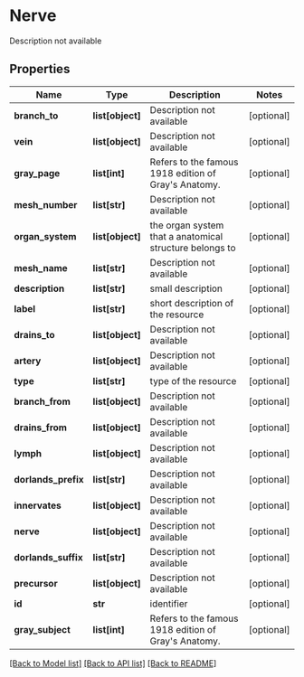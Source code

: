 # Nerve

Description not available
## Properties
Name | Type | Description | Notes
------------ | ------------- | ------------- | -------------
**branch_to** | **list[object]** | Description not available | [optional] 
**vein** | **list[object]** | Description not available | [optional] 
**gray_page** | **list[int]** | Refers to the famous 1918 edition of Gray&#39;s Anatomy. | [optional] 
**mesh_number** | **list[str]** | Description not available | [optional] 
**organ_system** | **list[object]** | the organ system that a anatomical structure belongs to | [optional] 
**mesh_name** | **list[str]** | Description not available | [optional] 
**description** | **list[str]** | small description | [optional] 
**label** | **list[str]** | short description of the resource | [optional] 
**drains_to** | **list[object]** | Description not available | [optional] 
**artery** | **list[object]** | Description not available | [optional] 
**type** | **list[str]** | type of the resource | [optional] 
**branch_from** | **list[object]** | Description not available | [optional] 
**drains_from** | **list[object]** | Description not available | [optional] 
**lymph** | **list[object]** | Description not available | [optional] 
**dorlands_prefix** | **list[str]** | Description not available | [optional] 
**innervates** | **list[object]** | Description not available | [optional] 
**nerve** | **list[object]** | Description not available | [optional] 
**dorlands_suffix** | **list[str]** | Description not available | [optional] 
**precursor** | **list[object]** | Description not available | [optional] 
**id** | **str** | identifier | [optional] 
**gray_subject** | **list[int]** | Refers to the famous 1918 edition of Gray&#39;s Anatomy. | [optional] 

[[Back to Model list]](../README.md#documentation-for-models) [[Back to API list]](../README.md#documentation-for-api-endpoints) [[Back to README]](../README.md)


